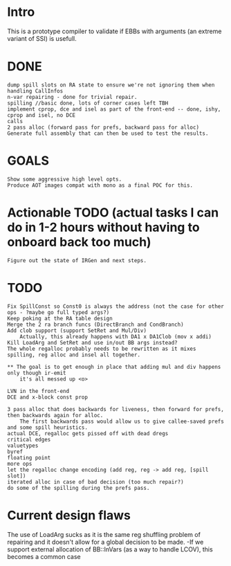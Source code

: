 # Intro

This is a prototype compiler to validate if EBBs with arguments (an extreme variant of SSI) is usefull.


# DONE
	dump spill slots on RA state to ensure we're not ignoring them when handling CallInfos
	n-var repairing - done for trivial repair.
	spilling //basic done, lots of corner cases left TBH
	implement cprop, dce and isel as part of the front-end -- done, ishy, cprop and isel, no DCE
	calls
	2 pass alloc (forward pass for prefs, backward pass for alloc)
	Generate full assembly that can then be used to test the results.

# GOALS
	Show some aggressive high level opts.
	Produce AOT images compat with mono as a final POC for this.

# Actionable TODO (actual tasks I can do in 1-2 hours without having to onboard back too much)
	Figure out the state of IRGen and next steps.


# TODO
	Fix SpillConst so Const0 is always the address (not the case for other ops - ?maybe go full typed args?)
	Keep poking at the RA table design
	Merge the 2 ra branch funcs (DirectBranch and CondBranch)
	Add clob support (support SetRet and Mul/Div)
		Actually, this already happens with DA1 x DA1Clob (mov x addi)
	Kill LoadArg and SetRet and use in/out BB args instead?
	The whole regalloc probably needs to be rewritten as it mixes spilling, reg alloc and insel all together.

	** The goal is to get enough in place that adding mul and div happens only though ir-emit
		it's all messed up <o>

 	LVN in the front-end
	DCE and x-block const prop

	3 pass alloc that does backwards for liveness, then forward for prefs, then backwards again for alloc.
		The first backwards pass would allow us to give callee-saved prefs and some spill heuristics.
	actual DCE, regalloc gets pissed off with dead dregs
	critical edges
	valuetypes
	byref
	floating point
	more ops
	let the regalloc change encoding (add reg, reg -> add reg, [spill slot])
	iterated alloc in case of bad decision (too much repair?)
	do some of the spilling during the prefs pass.

# Current design flaws

The use of LoadArg sucks as it is the same reg shuffling problem of repairing and it doesn't allow for a global decision to be made.
	-If we support external allocation of BB::InVars (as a way to handle LCOV), this becomes a common case
